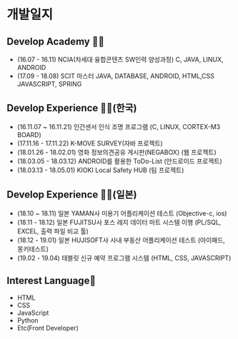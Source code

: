 # 개발일지




## Develop Academy 🤹‍♀️
- (16.07 - 16.11) NCIA(차세대 융합콘텐츠 SW인력 양성과정) C, JAVA, LINUX, ANDROID
- (17.09 - 18.08) SCIT 마스터 JAVA, DATABASE, ANDROID, HTML,CSS JAVASCRIPT, SPRING

## Develop Experience 🤹‍♀️(한국)
- (16.11.07 ~ 16.11.21) 인간센서 인식 조명 프로그램 (C, LINUX, CORTEX-M3 BOARD)
- (17.11.16 - 17.11.22) K-MOVE SURVEY(자바 프로젝트)
- (18.01.26 - 18.02.01) 영화 정보의견공유 게시판(NEGABOX) (웹 프로젝트)
- (18.03.05 - 18.03.12) ANDROID를 활용한 ToDo-List (안드로이드 프로젝트)
- (18.03.13 - 18.05.01) KIOKI Local Safety HUB (팀 프로젝트)

## Develop Experience 🤹‍♀️(일본)
- (18.10 ~ 18.11) 일본 YAMAN사 미용기 어플리케이션 테스트 (Objective-c, ios)
- (18.11 - 18.12) 일본 FUJITSU사 포스 레지 데이터 마트 시스템 이행 (PL/SQL, EXCEL, 출력 파일 비교 툴)
- (18.12 - 19.01) 일본 HUJISOFT사 사내 부동산 어플리케이션 테스트 (아이패드, 몽키테스트)
- (19.02 - 19.04) 태블릿 신규 예약 프로그램 시스템 (HTML, CSS, JAVASCRIPT)

## Interest Language👀
- HTML
- CSS
- JavaScript
- Python
- Etc(Front Developer)
